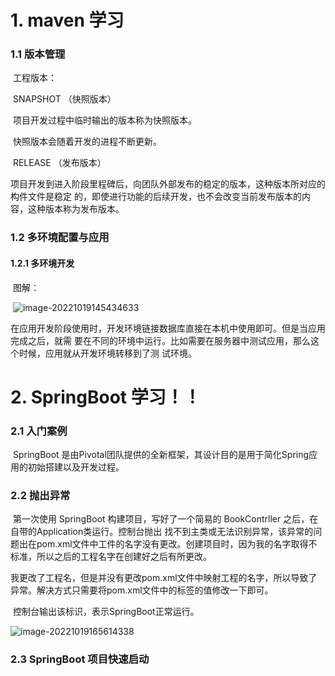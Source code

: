 # 1. maven 学习

### 			1.1 版本管理

​		工程版本：

​		SNAPSHOT （快照版本）

​			项目开发过程中临时输出的版本称为快照版本。

​			快照版本会随着开发的进程不断更新。

​		RELEASE （发布版本）

​			项目开发到进入阶段里程碑后，向团队外部发布的稳定的版本，这种版本所对应的构件文件是稳定	的，即使进行功能的后续开发，也不会改变当前发布版本的内容，这种版本称为发布版本。

### 			1.2 多环境配置与应用

#### 						1.2.1 多环境开发

​			图解：

​			![image-20221019145434633](C:\Users\Asphyxia\AppData\Roaming\Typora\typora-user-images\image-20221019145434633.png)

​			在应用开发阶段使用时，开发环境链接数据库直接在本机中使用即可。但是当应用完成之后，就需	要在不同的环境中运行。比如需要在服务器中测试应用，那么这个时候，应用就从开发环境转移到了测	试环境。

# 2. SpringBoot 学习！！

### 		2.1 入门案例

​		SpringBoot 是由Pivotal团队提供的全新框架，其设计目的是用于简化Spring应用的初始搭建以及开发过程。

### 		2.2 抛出异常

​		第一次使用 SpringBoot 构建项目，写好了一个简易的 BookContrller 之后，在自带的Application类运行。控制台抛出 找不到主类或无法识别异常，该异常的问题出在pom.xml文件中工件的名字没有更改。创建项目时，因为我的名字取得不标准，所以之后的工程名字在创建好之后有所更改。

​		我更改了工程名，但是并没有更改pom.xml文件中映射工程的名字，所以导致了异常。解决方式只需要将pom.xml文件中的<name>标签的值修改一下即可。

​		控制台输出该标识，表示SpringBoot正常运行。

![image-20221019165614338](C:\Users\Asphyxia\AppData\Roaming\Typora\typora-user-images\image-20221019165614338.png)

### 	2.3 SpringBoot 项目快速启动